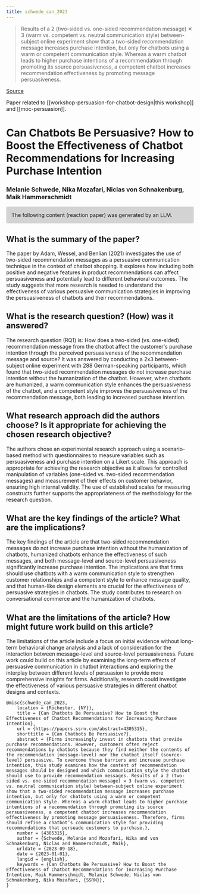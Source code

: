 ```yaml
---
title: schwede_can_2023
---
```


> Results of a 2 (two-sided vs. one-sided recommendation message) ✕ 3 (warm vs. competent vs. neutral communication style) between-subject online experiment show that a two-sided recommendation message increases purchase intention, but only for chatbots using a warm or competent communication style. Whereas a warm chatbot leads to higher purchase intentions of a recommendation through promoting its source persuasiveness, a competent chatbot increases recommendation effectiveness by promoting message persuasiveness.

[Source](https://papers.ssrn.com/sol3/papers.cfm?abstract_id=4305315)

Paper related to [[workshop-persuasion-for-chatbot-design|this workshop]] and [[moc-persuasion]].

# Can Chatbots Be Persuasive? How to Boost the Effectiveness of Chatbot Recommendations for Increasing Purchase Intention

### Melanie Schwede, Nika Mozafari, Niclas von Schnakenburg, Maik Hammerschmidt

<p style="padding: 1em 1em; background: #D3D3D3; border-radius: 4px;">
The following content (reaction paper) was generated by an LLM.
</p>

## What is the summary of the paper?


The paper by Adam, Wessel, and Benlian (2021) investigates the use of two-sided recommendation messages as a persuasive communication technique in the context of chatbot shopping. It explores how including both positive and negative features in product recommendations can affect persuasiveness and potentially lead to different behavioral outcomes. The study suggests that more research is needed to understand the effectiveness of various persuasive communication strategies in improving the persuasiveness of chatbots and their recommendations.

## What is the research question? (How) was it answered?


The research question (RQ1) is: How does a two-sided (vs. one-sided) recommendation message from the chatbot affect the customer's purchase intention through the perceived persuasiveness of the recommendation message and source? It was answered by conducting a 2x3 between-subject online experiment with 288 German-speaking participants, which found that two-sided recommendation messages do not increase purchase intention without the humanization of the chatbot. However, when chatbots are humanized, a warm communication style enhances the persuasiveness of the chatbot, and a competent style improves the persuasiveness of the recommendation message, both leading to increased purchase intention.

## What research approach did the authors choose? Is it appropriate for achieving the chosen research objective?


The authors chose an experimental research approach using a scenario-based method with questionnaires to measure variables such as persuasiveness and purchase intention on a Likert scale. This approach is appropriate for achieving the research objective as it allows for controlled manipulation of variables (one-sided vs. two-sided recommendation messages) and measurement of their effects on customer behavior, ensuring high internal validity. The use of established scales for measuring constructs further supports the appropriateness of the methodology for the research question.

## What are the key findings of the article? What are the implications?


The key findings of the article are that two-sided recommendation messages do not increase purchase intention without the humanization of chatbots, humanized chatbots enhance the effectiveness of such messages, and both message-level and source-level persuasiveness significantly increase purchase intention. The implications are that firms should use chatbots with a warm communication style to strengthen customer relationships and a competent style to enhance message quality, and that human-like design elements are crucial for the effectiveness of persuasive strategies in chatbots. The study contributes to research on conversational commerce and the humanization of chatbots.

## What are the limitations of the article? How might future work build on this article?


The limitations of the article include a focus on initial evidence without long-term behavioral change analysis and a lack of consideration for the interaction between message-level and source-level persuasiveness. Future work could build on this article by examining the long-term effects of persuasive communication in chatbot interactions and exploring the interplay between different levels of persuasion to provide more comprehensive insights for firms. Additionally, research could investigate the effectiveness of various persuasive strategies in different chatbot designs and contexts.


```
@misc{schwede_can_2023,
	location = {Rochester, {NY}},
	title = {Can Chatbots Be Persuasive? How to Boost the Effectiveness of Chatbot Recommendations for Increasing Purchase Intention},
	url = {https://papers.ssrn.com/abstract=4305315},
	shorttitle = {Can Chatbots Be Persuasive?},
	abstract = {Firms increasingly invest in chatbots that provide purchase recommendations. However, customers often reject recommendations by chatbots because they find neither the contents of the recommendation (message-level) nor the chatbot itself (source-level) persuasive. To overcome these barriers and increase purchase intention, this study examines how the content of recommendation messages should be designed and which communication style the chatbot should use to provide recommendation messages. Results of a 2 (two-sided vs. one-sided recommendation message) ✕ 3 (warm vs. competent vs. neutral communication style) between-subject online experiment show that a two-sided recommendation message increases purchase intention, but only for chatbots using a warm or competent communication style. Whereas a warm chatbot leads to higher purchase intentions of a recommendation through promoting its source persuasiveness, a competent chatbot increases recommendation effectiveness by promoting message persuasiveness. Therefore, firms should refine a chatbot’s communication style for providing recommendations that persuade customers to purchase.},
	number = {4305315},
	author = {Schwede, Melanie and Mozafari, Nika and von Schnakenburg, Niclas and Hammerschmidt, Maik},
	urldate = {2023-09-18},
	date = {2023-01-01},
	langid = {english},
	keywords = {Can Chatbots Be Persuasive? How to Boost the Effectiveness of Chatbot Recommendations for Increasing Purchase Intention, Maik Hammerschmidt, Melanie Schwede, Niclas von Schnakenburg, Nika Mozafari, {SSRN}},
}
```
